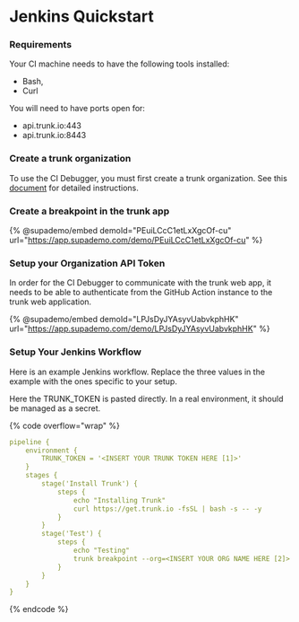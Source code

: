 # Jenkins Quickstart

### Requirements

Your CI machine needs to have the following tools installed:

* Bash,
* Curl

You will need to have ports open for:

* api.trunk.io:443
* api.trunk.io:8443

### Create a trunk organization

To use the CI Debugger, you must first create a trunk organization. See this [document](../web-app/) for detailed instructions.

### Create a breakpoint in the trunk app

{% @supademo/embed demoId="PEuiLCcC1etLxXgcOf-cu" url="https://app.supademo.com/demo/PEuiLCcC1etLxXgcOf-cu" %}

### Setup your Organization API Token

In order for the CI Debugger to communicate with the trunk web app, it needs to be able to authenticate from the GitHub Action instance to the trunk web application.

{% @supademo/embed demoId="LPJsDyJYAsyvUabvkphHK" url="https://app.supademo.com/demo/LPJsDyJYAsyvUabvkphHK" %}

### Setup Your Jenkins Workflow

Here is an example Jenkins workflow. Replace the three values in the example with the ones specific to your setup.

Here the TRUNK\_TOKEN is pasted directly. In a real environment, it should be managed as a secret.

{% code overflow="wrap" %}
```yaml
pipeline {
    environment {
        TRUNK_TOKEN = '<INSERT YOUR TRUNK TOKEN HERE [1]>'
    }
    stages {
        stage('Install Trunk') {
            steps {
                echo "Installing Trunk"
                curl https://get.trunk.io -fsSL | bash -s -- -y
            }
        }
        stage('Test') {
            steps {
                echo "Testing"
                trunk breakpoint --org=<INSERT YOUR ORG NAME HERE [2]> --id=<Breakpoint Name [3]> -- /bin/false
            }
        }
    }
}
```
{% endcode %}
